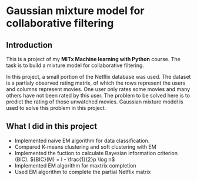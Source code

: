 # Gaussian mixture model for collaborative filtering  

## Introduction  
This is a project of my **MITx Machine learning with Python** course. The task is to build a mixture model for collaborative filtering.

In this project, a small portion of the Netflix database was used. The dataset is a partialy observed rating matrix, of which the rows represent the users and columns represent movies. One user only rates some movies and many others have not been rated by this user. The problem to be solved here is to predict the rating of those unwatched movies. Gaussian mixture model is used to solve this problem in this project.

## What I did in this project  
- Implemented naive EM algorithm for data classification. 
- Compared K-means clustering and soft clustering with EM
- Implemented the fuction to calculate Bayesian information criterion (BIC).  ${BIC}(M) = l - \frac{1}{2}p \log n$ 
- Implemented EM algorithm for maxtrix completion
- Used EM algorithm to complete the partial Netflix matrix

